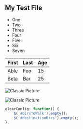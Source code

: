 ## My Test File

- One
- Two
- Three
- Four
- Five
- Six
- Seven

| First  | Last  | Age
|:-------|:------|:-----|
| Able   | Foo   | 15   |
| Beta   | Bar   | 25   |

![Classic Picture](/images/classic.jpg)

<img class="twenty-five-percent" src="/images/classic.jpg" alt="Classic Picture">

```javascript
clearConfig: function() {
    $('#dirsToWalk').empty();
    $('#destinationDirs').empty();
},
```